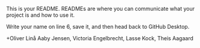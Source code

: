 This is your README. READMEs are where you can communicate what your project is and how to use it. 

Write your name on line 6, save it, and then head back to GitHub Desktop.

+Oliver Linå Aaby Jensen, Victoria Engelbrecht, Lasse Kock, Theis Aagaard